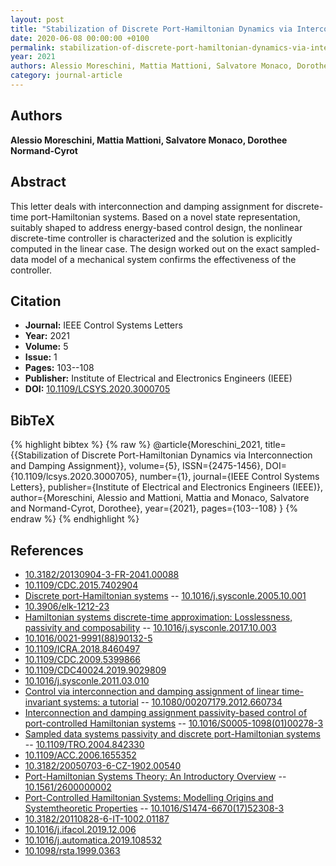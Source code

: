 ```yaml
---
layout: post
title: "Stabilization of Discrete Port-Hamiltonian Dynamics via Interconnection and Damping Assignment"
date: 2020-06-08 00:00:00 +0100
permalink: stabilization-of-discrete-port-hamiltonian-dynamics-via-interconnection-and-damping-assignment
year: 2021
authors: Alessio Moreschini, Mattia Mattioni, Salvatore Monaco, Dorothee Normand-Cyrot
category: journal-article
---
```

 
## Authors
**Alessio Moreschini, Mattia Mattioni, Salvatore Monaco, Dorothee Normand-Cyrot**
 
## Abstract
This letter deals with interconnection and damping assignment for discrete-time port-Hamiltonian systems. Based on a novel state representation, suitably shaped to address energy-based control design, the nonlinear discrete-time controller is characterized and the solution is explicitly computed in the linear case. The design worked out on the exact sampled-data model of a mechanical system confirms the effectiveness of the controller.
 
## Citation
- **Journal:** IEEE Control Systems Letters
- **Year:** 2021
- **Volume:** 5
- **Issue:** 1
- **Pages:** 103--108
- **Publisher:** Institute of Electrical and Electronics Engineers (IEEE)
- **DOI:** [10.1109/LCSYS.2020.3000705](https://doi.org/10.1109/LCSYS.2020.3000705)
 
## BibTeX
{% highlight bibtex %}
{% raw %}
@article{Moreschini_2021,
  title={{Stabilization of Discrete Port-Hamiltonian Dynamics via Interconnection and Damping Assignment}},
  volume={5},
  ISSN={2475-1456},
  DOI={10.1109/lcsys.2020.3000705},
  number={1},
  journal={IEEE Control Systems Letters},
  publisher={Institute of Electrical and Electronics Engineers (IEEE)},
  author={Moreschini, Alessio and Mattioni, Mattia and Monaco, Salvatore and Normand-Cyrot, Dorothee},
  year={2021},
  pages={103--108}
}
{% endraw %}
{% endhighlight %}
 
## References
- [10.3182/20130904-3-FR-2041.00088](https://doi.org/10.3182/20130904-3-FR-2041.00088)
- [10.1109/CDC.2015.7402904](https://doi.org/10.1109/CDC.2015.7402904)
- [Discrete port-Hamiltonian systems](discrete-port-hamiltonian-systems) -- [10.1016/j.sysconle.2005.10.001](https://doi.org/10.1016/j.sysconle.2005.10.001)
- [10.3906/elk-1212-23](https://doi.org/10.3906/elk-1212-23)
- [Hamiltonian systems discrete-time approximation: Losslessness, passivity and composability](hamiltonian-systems-discrete-time-approximation-losslessness-passivity-and-composability) -- [10.1016/j.sysconle.2017.10.003](https://doi.org/10.1016/j.sysconle.2017.10.003)
- [10.1016/0021-9991(88)90132-5](https://doi.org/10.1016/0021-9991(88)90132-5)
- [10.1109/ICRA.2018.8460497](https://doi.org/10.1109/ICRA.2018.8460497)
- [10.1109/CDC.2009.5399866](https://doi.org/10.1109/CDC.2009.5399866)
- [10.1109/CDC40024.2019.9029809](https://doi.org/10.1109/CDC40024.2019.9029809)
- [10.1016/j.sysconle.2011.03.010](https://doi.org/10.1016/j.sysconle.2011.03.010)
- [Control via interconnection and damping assignment of linear time-invariant systems: a tutorial](control-via-interconnection-and-damping-assignment-of-linear-time-invariant-systems-a-tutorial) -- [10.1080/00207179.2012.660734](https://doi.org/10.1080/00207179.2012.660734)
- [Interconnection and damping assignment passivity-based control of port-controlled Hamiltonian systems](interconnection-and-damping-assignment-passivity-based-control-of-port-controlled-hamiltonian-systems) -- [10.1016/S0005-1098(01)00278-3](https://doi.org/10.1016/S0005-1098(01)00278-3)
- [Sampled data systems passivity and discrete port-Hamiltonian systems](sampled-data-systems-passivity-and-discrete-port-hamiltonian-systems) -- [10.1109/TRO.2004.842330](https://doi.org/10.1109/TRO.2004.842330)
- [10.1109/ACC.2006.1655352](https://doi.org/10.1109/ACC.2006.1655352)
- [10.3182/20050703-6-CZ-1902.00540](https://doi.org/10.3182/20050703-6-CZ-1902.00540)
- [Port-Hamiltonian Systems Theory: An Introductory Overview](port-hamiltonian-systems-theory-an-introductory-overview-journal) -- [10.1561/2600000002](https://doi.org/10.1561/2600000002)
- [Port-Controlled Hamiltonian Systems: Modelling Origins and Systemtheoretic Properties](port-controlled-hamiltonian-systems-modelling-origins-and-systemtheoretic-properties-92) -- [10.1016/S1474-6670(17)52308-3](https://doi.org/10.1016/S1474-6670(17)52308-3)
- [10.3182/20110828-6-IT-1002.01187](https://doi.org/10.3182/20110828-6-IT-1002.01187)
- [10.1016/j.ifacol.2019.12.006](https://doi.org/10.1016/j.ifacol.2019.12.006)
- [10.1016/j.automatica.2019.108532](https://doi.org/10.1016/j.automatica.2019.108532)
- [10.1098/rsta.1999.0363](https://doi.org/10.1098/rsta.1999.0363)

